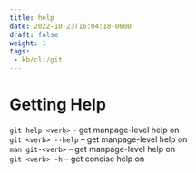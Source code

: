 ```yaml
---
title: help
date: 2022-10-23T16:04:18-0600
draft: false
weight: 1
tags:
 - kb/cli/git
---
```

# Getting Help
`git help <verb>` – get manpage-level help on <verb>  
`git <verb> --help` – get manpage-level help on <verb>  
`man git-<verb>` – get manpage-level help on <verb>  
`git <verb> -h` – get concise help on <verb>  
